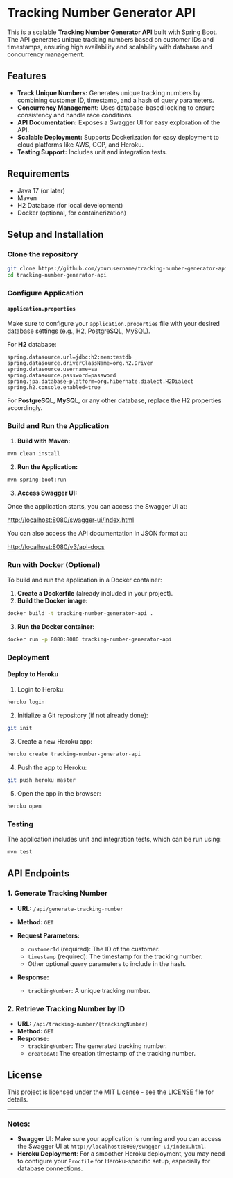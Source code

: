 
# Tracking Number Generator API

This is a scalable **Tracking Number Generator API** built with Spring Boot. The API generates unique tracking numbers based on customer IDs and timestamps, ensuring high availability and scalability with database and concurrency management.

## Features

- **Track Unique Numbers:** Generates unique tracking numbers by combining customer ID, timestamp, and a hash of query parameters.
- **Concurrency Management:** Uses database-based locking to ensure consistency and handle race conditions.
- **API Documentation:** Exposes a Swagger UI for easy exploration of the API.
- **Scalable Deployment:** Supports Dockerization for easy deployment to cloud platforms like AWS, GCP, and Heroku.
- **Testing Support:** Includes unit and integration tests.

## Requirements

- Java 17 (or later)
- Maven
- H2 Database (for local development)
- Docker (optional, for containerization)

## Setup and Installation

### Clone the repository

```bash
git clone https://github.com/yourusername/tracking-number-generator-api.git
cd tracking-number-generator-api
```

### Configure Application

#### `application.properties`
Make sure to configure your `application.properties` file with your desired database settings (e.g., H2, PostgreSQL, MySQL).

For **H2** database:

```properties
spring.datasource.url=jdbc:h2:mem:testdb
spring.datasource.driverClassName=org.h2.Driver
spring.datasource.username=sa
spring.datasource.password=password
spring.jpa.database-platform=org.hibernate.dialect.H2Dialect
spring.h2.console.enabled=true
```

For **PostgreSQL**, **MySQL**, or any other database, replace the H2 properties accordingly.

### Build and Run the Application

1. **Build with Maven:**

```bash
mvn clean install
```

2. **Run the Application:**

```bash
mvn spring-boot:run
```

3. **Access Swagger UI:**

Once the application starts, you can access the Swagger UI at:

[http://localhost:8080/swagger-ui/index.html](http://localhost:8080/swagger-ui/index.html)

You can also access the API documentation in JSON format at:

[http://localhost:8080/v3/api-docs](http://localhost:8080/v3/api-docs)

### Run with Docker (Optional)

To build and run the application in a Docker container:

1. **Create a Dockerfile** (already included in your project).
2. **Build the Docker image:**

```bash
docker build -t tracking-number-generator-api .
```

3. **Run the Docker container:**

```bash
docker run -p 8080:8080 tracking-number-generator-api
```

### Deployment

#### Deploy to Heroku

1. Login to Heroku:

```bash
heroku login
```

2. Initialize a Git repository (if not already done):

```bash
git init
```

3. Create a new Heroku app:

```bash
heroku create tracking-number-generator-api
```

4. Push the app to Heroku:

```bash
git push heroku master
```

5. Open the app in the browser:

```bash
heroku open
```

### Testing

The application includes unit and integration tests, which can be run using:

```bash
mvn test
```

## API Endpoints

### 1. Generate Tracking Number

- **URL:** `/api/generate-tracking-number`
- **Method:** `GET`
- **Request Parameters:**
  - `customerId` (required): The ID of the customer.
  - `timestamp` (required): The timestamp for the tracking number.
  - Other optional query parameters to include in the hash.

- **Response:**
  - `trackingNumber`: A unique tracking number.

### 2. Retrieve Tracking Number by ID

- **URL:** `/api/tracking-number/{trackingNumber}`
- **Method:** `GET`
- **Response:**
  - `trackingNumber`: The generated tracking number.
  - `createdAt`: The creation timestamp of the tracking number.

## License

This project is licensed under the MIT License - see the [LICENSE](LICENSE) file for details.

---

### Notes:

- **Swagger UI**: Make sure your application is running and you can access the Swagger UI at `http://localhost:8080/swagger-ui/index.html`.
- **Heroku Deployment**: For a smoother Heroku deployment, you may need to configure your `Procfile` for Heroku-specific setup, especially for database connections.
